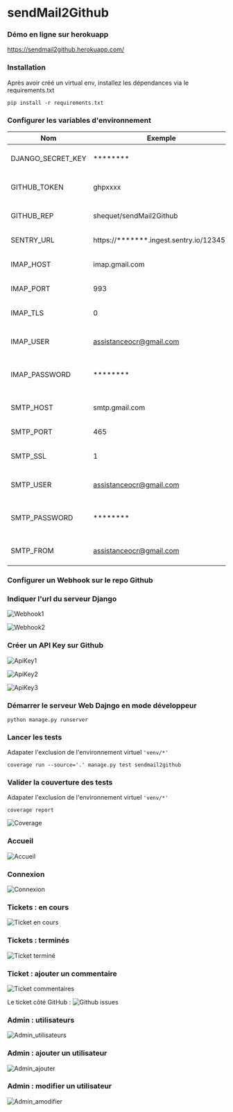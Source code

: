 # sendMail2Github

### Démo en ligne sur herokuapp
https://sendmail2github.herokuapp.com/

### Installation

Après avoir créé un virtual env, installez les dépendances via le requirements.txt

```shell
pip install -r requirements.txt
```

### Configurer les variables d'environnement

| Nom  | Exemple  | Description  |
|---|---|---|
| DJANGO_SECRET_KEY |  ******** | Clé secrète pour Django  |
| GITHUB_TOKEN | ghpxxxx  | Nom du token GitHub  |
| GITHUB_REP | shequet/sendMail2Github  | Nom complet du repo Github  |
| SENTRY_URL  | https://*******.ingest.sentry.io/123456  |  URL de Sentry |
| IMAP_HOST  | imap.gmail.com  |  Nom ou IP du serveur Imap |
| IMAP_PORT  |  993 |  Numéro du port Imap |
| IMAP_TLS  |  0 | Activer ou non le TLS (0, 1)  |
| IMAP_USER  |  assistanceocr@gmail.com | Nom de l'utilisateur Imap  |
| IMAP_PASSWORD  |  ******** | Mot de passe de l'utilisateur Imap  |
| SMTP_HOST  | smtp.gmail.com  |  Nom ou IP du serveur SMTP |
| SMTP_PORT  | 465  |  Numéro du port SMTP |
| SMTP_SSL  |  1 | Activer ou non le SSL (0, 1)  |
| SMTP_USER  |  assistanceocr@gmail.com | Nom de l'utilisateur SMTP  |
| SMTP_PASSWORD  | ********  | Mot de passe de l'utilisateur SMTP  |
| SMTP_FROM  | assistanceocr@gmail.com  | Adresse Mail de l'expéditeur  |

### Configurer un Webhook sur le repo Github

### Indiquer l'url du serveur Django
![Webhook1](doc/webhook_01.png)

![Webhook2](doc/webhook_01.png)

### Créer un API Key sur Github
![ApiKey1](doc/github_api_01.png)

![ApiKey2](doc/github_api_02.png)

![ApiKey3](doc/github_api_03.png)

### Démarrer le serveur Web Dajngo en mode développeur
```shell
python manage.py runserver
```

### Lancer les tests

Adapater l'exclusion de l'environnement virtuel  ``'venv/*'``
```shell
coverage run --source='.' manage.py test sendmail2github
```

### Valider la couverture des tests

Adapater l'exclusion de l'environnement virtuel  ``'venv/*'``
```shell
coverage report
```
![Coverage](doc/coverage.png)


### Accueil
![Accueil](doc/home.png)

### Connexion
![Connexion](doc/connexion.png)

### Tickets : en cours
![Ticket en cours](doc/ticket_en_cours.png)

### Tickets : terminés
![Ticket terminé](doc/ticket_termine.png)

### Ticket : ajouter un commentaire
![Ticket commentaires](doc/ticket_commentaire.png)

Le ticket côté GitHub :
![Github issues](doc/github_issue.png)

### Admin : utilisateurs
![Admin_utilisateurs](doc/admin_utilisateurs.png)

### Admin : ajouter un utilisateur
![Admin_ajouter](doc/admin_ajouter.png)

### Admin : modifier un utilisateur
![Admin_amodifier](doc/admin_modifier.png)
